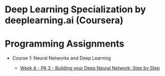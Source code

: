 # Deep Learning Specialization by deeplearning.ai (Coursera)

# Programming Assignments
* Course 1: Neural Networks and Deep Learning

  * [Week 4 - PA 3 - Building your Deep Neural Network: Step by Step](https://github.com/kool7/Deep_Learning_Coursera/blob/master/Neural%20Network%20And%20Deep%20Learning/Building_your_Deep_Neural_Network_Step_by_Step_v8a.ipynb)

